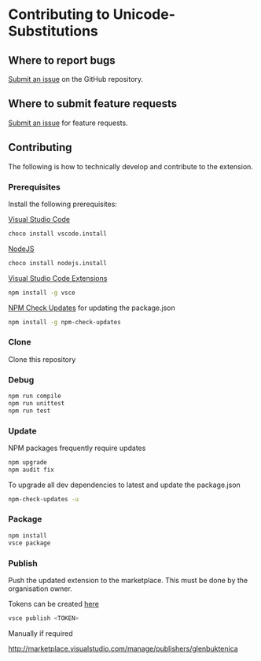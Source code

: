 # Contributing to Unicode-Substitutions

## Where to report bugs

[Submit an issue](https://github.com/gbuktenica/Unicode-Substitutions/issues/new) on the GitHub repository.

## Where to submit feature requests

[Submit an issue](https://github.com/gbuktenica/Unicode-Substitutions/issues/new) for feature requests.

## Contributing

The following is how to technically develop and contribute to the extension.

### Prerequisites

Install the following prerequisites:

[Visual Studio Code](https://code.visualstudio.com/)

```bash
choco install vscode.install
```

[NodeJS](https://nodejs.org/en/)

```bash
choco install nodejs.install
```

[Visual Studio Code Extensions](https://code.visualstudio.com/api/working-with-extensions/publishing-extension)

```bash
npm install -g vsce
```

[NPM Check Updates](https://www.npmjs.com/package/npm-check-updates) for updating the package.json

```bash
npm install -g npm-check-updates
```

### Clone

Clone this repository

### Debug

```bash
npm run compile
npm run unittest
npm run test
```

### Update

NPM packages frequently require updates

```bash
npm upgrade
npm audit fix
```

To upgrade all dev dependencies to latest and update the package.json

```bash
npm-check-updates -u
```

### Package

```bash
npm install
vsce package
```

### Publish

Push the updated extension to the marketplace. This must be done by the organisation owner.

Tokens can be created [here](https://dev.azure.com/GlenBuktenica/_usersSettings/tokens)

```bash
vsce publish <TOKEN>
```

Manually if required

<http://marketplace.visualstudio.com/manage/publishers/glenbuktenica>
